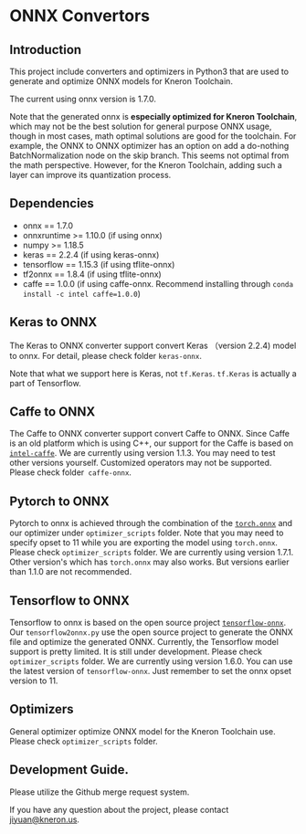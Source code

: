 # ONNX Convertors

## Introduction

This project include converters and optimizers in Python3 that are used to generate and optimize ONNX models for Kneron Toolchain.

The current using onnx version is 1.7.0.

Note that the generated onnx is **especially optimized for Kneron Toolchain**, which may not be the best solution for general purpose ONNX usage, though in most cases, math optimal solutions are good for the toolchain. For example, the ONNX to ONNX optimizer has an option on add a do-nothing BatchNormalization node on the skip branch. This seems not optimal from the math perspective. However, for the Kneron Toolchain, adding such a layer can improve its quantization process.

## Dependencies

* onnx == 1.7.0
* onnxruntime >= 1.10.0 (if using onnx)
* numpy >= 1.18.5
* keras == 2.2.4 (if using keras-onnx)
* tensorflow == 1.15.3 (if using tflite-onnx)
* tf2onnx == 1.8.4 (if using tflite-onnx)
* caffe == 1.0.0 (if using caffe-onnx. Recommend installing through `conda install -c intel caffe=1.0.0`)

## Keras to ONNX

The Keras to ONNX converter support convert Keras （version 2.2.4) model to onnx. For detail, please check folder `keras-onnx`.

Note that what we support here is Keras, not `tf.Keras`. `tf.Keras` is actually a part of Tensorflow.

## Caffe to ONNX

The Caffe to ONNX converter support convert Caffe to ONNX. Since Caffe is an old platform which is using C++, our support for the Caffe is based on [`intel-caffe`](https://github.com/intel/caffe). We are currently using version 1.1.3. You may need to test other versions yourself.  Customized operators may not be supported. Please check folder` caffe-onnx`.

## Pytorch to ONNX

Pytorch to onnx is achieved through the combination of the [`torch.onnx`](https://pytorch.org/docs/stable/onnx.html) and our optimizer under `optimizer_scripts` folder. Note that you may need to specify opset to 11 while you are exporting the model using `torch.onnx`. Please check `optimizer_scripts` folder. We are currently using version 1.7.1. Other version's which has `torch.onnx` may also works. But versions earlier than 1.1.0 are not recommended.

## Tensorflow to ONNX

Tensorflow to onnx is based on the open source project [`tensorflow-onnx`](https://github.com/onnx/tensorflow-onnx). Our `tensorflow2onnx.py` use the open source project to generate the ONNX file and optimize the generated ONNX. Currently, the Tensorflow model support is pretty limited. It is still under development. Please check `optimizer_scripts` folder. We are currently using version 1.6.0. You can use the latest version of `tensorflow-onnx`. Just remember to set the onnx opset version to 11.

## Optimizers

General optimizer optimize ONNX model for the Kneron Toolchain use. Please check `optimizer_scripts` folder.

## Development Guide.

Please utilize the Github merge request system.

If you have any question about the project, please contact <jiyuan@kneron.us>.
